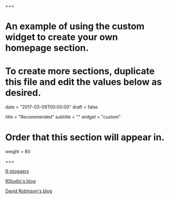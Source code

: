 +++
# An example of using the custom widget to create your own homepage section.
# To create more sections, duplicate this file and edit the values below as desired.

date = "2017-03-09T00:00:00"
draft = false

title = "Recommended"
subtitle = ""
widget = "custom"

# Order that this section will appear in.
weight = 80

+++

[R-bloggers](https://www.r-bloggers.com)

[RStudio's blog](https://blog.rstudio.org)

[David Robinson's blog](http://varianceexplained.org)



